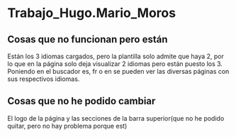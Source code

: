 # Trabajo_Hugo.Mario_Moros

## Cosas que no funcionan pero están
Están los 3 idiomas cargados, pero la plantilla solo admite que haya 2, por lo que en la página solo deja visualizar 2 idiomas pero están puesto los 3.
Poniendo en el buscador es, fr o en se pueden ver las diversas páginas con sus respectivos idiomas.

## Cosas que no he podido cambiar
El logo de la página y las secciones de la barra superior(que no he podido quitar, pero no hay problema porque est)
